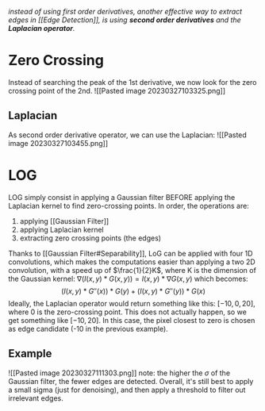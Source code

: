 _instead of using first order derivatives, another effective way to extract edges in [[Edge Detection]], is using **second order derivatives** and the **Laplacian operator**._
# Zero Crossing
Instead of searching the peak of the 1st derivative, we now look for the zero crossing point of the 2nd.
![[Pasted image 20230327103325.png]]
## Laplacian
As second order derivative operator, we can use the Laplacian:
![[Pasted image 20230327103455.png]]
# LOG
LOG simply consist in applying a Gaussian filter BEFORE applying the Laplacian kernel to find zero-crossing points. In order, the operations are:
1. applying [[Gaussian Filter]]
2. applying Laplacian kernel
3. extracting zero crossing points (the edges)

Thanks to [[Gaussian Filter#Separability]], LoG can be applied with four 1D convolutions, which makes the computations easier than applying a two 2D convolution, with a speed up of $\frac{1}{2}K$, where K is the dimension of the Gaussian kernel: $\nabla(I(x,y)*G(x,y))=I(x,y)*\nabla G(x,y)$
which becomes: $$(I(x,y)*G''(x))*G(y) + (I(x,y)*G''(y))*G(x)$$
Ideally, the Laplacian operator would return something like this: $[-10, 0, 20]$, where 0 is the zero-crossing point. This does not actually happen, so we get something like $[-10, 20]$. In this case, the pixel closest to zero is chosen as edge candidate (-10 in the previous example).

## Example
![[Pasted image 20230327111303.png]]
note: the higher the $\sigma$ of the Gaussian filter, the fewer edges are detected.
Overall, it's still best to apply a small sigma (just for denoising), and then apply a threshold to filter out irrelevant edges.